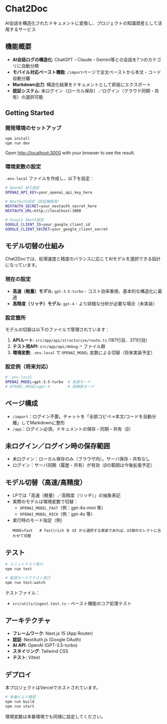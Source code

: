# Chat2Doc

AI会話を構造化されたドキュメントに変換し、プロジェクトの知識資産として活用するサービス

## 機能概要

- **AI会話ログの構造化**: ChatGPT・Claude・Gemini等との会話を7つのカテゴリに自動分類
- **モバイル対応ペースト機能**: `/import`ページで全文ペーストから本文・コード自動分離
- **Markdown出力**: 構造化結果をドキュメントとして即座にエクスポート
- **認証システム**: 未ログイン（ローカル保存）／ログイン（クラウド同期・共有）の選択可能

## Getting Started

### 開発環境のセットアップ

```bash
npm install
npm run dev
```

Open [http://localhost:3000](http://localhost:3000) with your browser to see the result.

### 環境変数の設定

`.env.local` ファイルを作成し、以下を設定：

```bash
# OpenAI API設定
OPENAI_API_KEY=your_openai_api_key_here

# NextAuth設定（認証機能用）
NEXTAUTH_SECRET=your_nextauth_secret_here
NEXTAUTH_URL=http://localhost:3000

# Google OAuth設定
GOOGLE_CLIENT_ID=your_google_client_id
GOOGLE_CLIENT_SECRET=your_google_client_secret
```

## モデル切替の仕組み

Chat2Docでは、処理速度と精度のバランスに応じてAIモデルを選択できる設計になっています。

### 現在の設定

- **高速（軽量）モデル**: `gpt-3.5-turbo` - コスト効率重視、基本的な構造化に最適
- **高精度（リッチ）モデル**: `gpt-4` - より詳細な分析が必要な場合（未実装）

### 設定箇所

モデルの切替は以下のファイルで管理されています：

1. **APIルート**: `src/app/api/structurize/route.ts` (187行目、371行目)
2. **テスト用API**: `src/app/api/debug-*` ファイル群
3. **環境変数**: `.env.local` で `OPENAI_MODEL` 変数による切替（将来実装予定）

### 設定例（将来対応）

```bash
# .env.local
OPENAI_MODEL=gpt-3.5-turbo  # 高速モード
# OPENAI_MODEL=gpt-4        # 高精度モード
```

## ページ構成
- `/import`：ログイン不要。チャットを「全部コピペ→本文/コードを自動分離」してMarkdownに整形
- `/app`：ログイン必須。ドキュメントの保存・同期・共有（β）

## 未ログイン／ログイン時の保存範囲
- 未ログイン：ローカル保存のみ（ブラウザ内）。サーバ保存・共有なし
- ログイン：サーバ同期（履歴・共有）が有効（βの範囲は今後拡張予定）

## モデル切替（高速/高精度）
- LPでは「高速（軽量）／高精度（リッチ）」の抽象表記
- 実際のモデルは環境変数で切替：
  - `OPENAI_MODEL_FAST`（例：gpt-4o-mini 等）
  - `OPENAI_MODEL_RICH`（例：gpt-4o 等）
- 実行時のモード指定（例）
  ```env
  MODE=fast   # fast|rich を UI から選択する実装であれば、UI側のセレクトに合わせて切替
  ```

## テスト

```bash
# ユニットテスト実行
npm run test

# 監視モードでテスト実行
npm run test:watch
```

テストファイル：
- `src/utils/ingest.test.ts` - ペースト機能のコア処理テスト

## アーキテクチャ

- **フレームワーク**: Next.js 15 (App Router)
- **認証**: NextAuth.js (Google OAuth)
- **AI API**: OpenAI (GPT-3.5-turbo)
- **スタイリング**: Tailwind CSS
- **テスト**: Vitest

## デプロイ

本プロジェクトはVercelでホストされています。

```bash
# 本番ビルド確認
npm run build
npm run start
```

環境変数は本番環境でも同様に設定してください。
